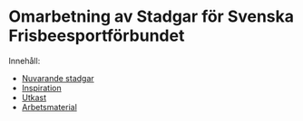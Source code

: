 # Omarbetning av Stadgar för Svenska Frisbeesportförbundet

Innehåll:

* [Nuvarande stadgar](Svenska_Frisbeesportförbundet_Stadgar.PDF)
* [Inspiration](INSPIRATION.md)
* [Utkast](./utkast)
* [Arbetsmaterial](./arbetsmaterial)
